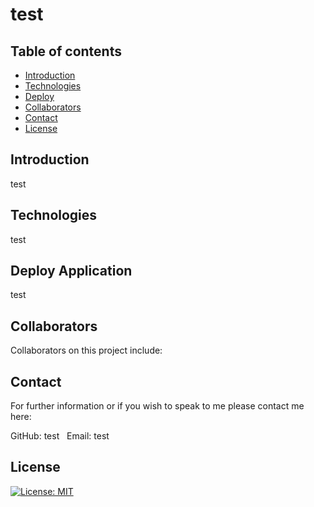 # test

## Table of contents ##
* [Introduction](#Introduction)
* [Technologies](#Technologies)
* [Deploy](#Deploy_Application)
* [Collaborators](#Collaborators)
* [Contact](#Contact)
* [License](#License)
    
## Introduction ##
test

## Technologies ##
test

## Deploy Application ##
test

## Collaborators ##
Collaborators on this project include:&nbsp;


## Contact ##
For further information or if you wish to speak to me please contact me here:&nbsp;

GitHub: test
&nbsp;
Email: test

## License ##
[![License: MIT](https://img.shields.io/badge/License-MIT-yellow.svg)](https://opensource.org/licenses/MIT)
